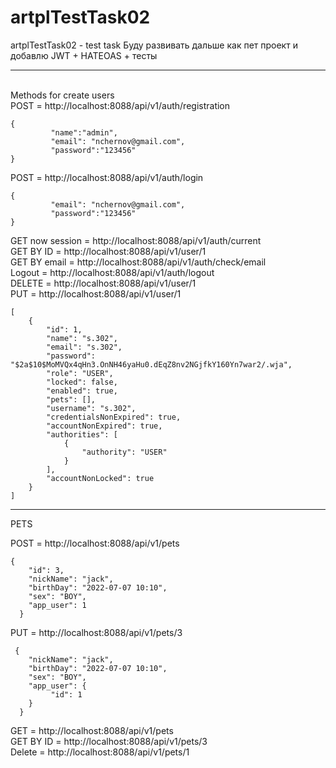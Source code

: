 # artplTestTask02
artplTestTask02 - test task
Буду развивать дальше как пет проект и добавлю JWT + HATEOAS + тесты
<hr>
<br>
Methods for create users
<br>
POST = http://localhost:8088/api/v1/auth/registration

```
{
         "name":"admin",
         "email": "nchernov@gmail.com",
         "password":"123456" 
}
```

POST = http://localhost:8088/api/v1/auth/login<br>

```
{
         "email": "nchernov@gmail.com",
         "password":"123456" 
}
```

GET now session = http://localhost:8088/api/v1/auth/current <br>
GET BY ID = http://localhost:8088/api/v1/user/1<br>
GET BY email = http://localhost:8088/api/v1/auth/check/email<br>
Logout = http://localhost:8088/api/v1/auth/logout<br>
DELETE = http://localhost:8088/api/v1/user/1<br>
PUT = http://localhost:8088/api/v1/user/1<br>
```
[
    {
        "id": 1,
        "name": "s.302",
        "email": "s.302",
        "password": "$2a$10$MoMVQx4qHn3.OnNH46yaHu0.dEqZ8nv2NGjfkY160Yn7war2/.wja",
        "role": "USER",
        "locked": false,
        "enabled": true,
        "pets": [],
        "username": "s.302",
        "credentialsNonExpired": true,
        "accountNonExpired": true,
        "authorities": [
            {
                "authority": "USER"
            }
        ],
        "accountNonLocked": true
    }
]
```

<hr>
PETS

POST = http://localhost:8088/api/v1/pets
```
{
    "id": 3,
    "nickName": "jack",
    "birthDay": "2022-07-07 10:10",
    "sex": "BOY",
    "app_user": 1
  }
```
PUT = http://localhost:8088/api/v1/pets/3
```
 {
    "nickName": "jack",
    "birthDay": "2022-07-07 10:10",
    "sex": "BOY",
    "app_user": {
         "id": 1
    }
  }
  ```
GET = http://localhost:8088/api/v1/pets<br>
GET BY ID = http://localhost:8088/api/v1/pets/3<br>
Delete = http://localhost:8088/api/v1/pets/1<br>
